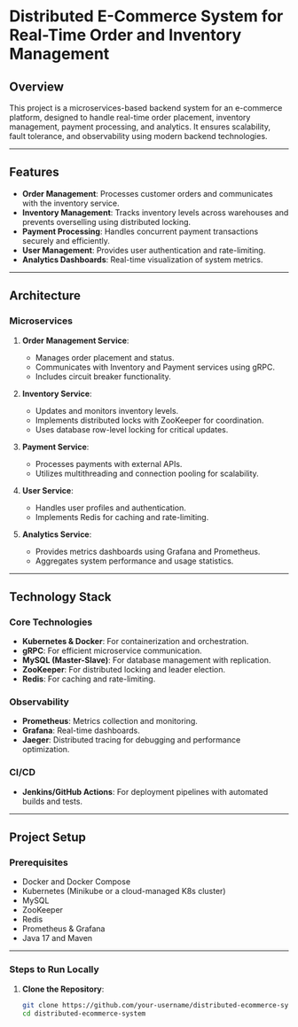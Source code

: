 # Distributed E-Commerce System for Real-Time Order and Inventory Management

## Overview

This project is a microservices-based backend system for an e-commerce platform, designed to handle real-time order placement, inventory management, payment processing, and analytics. It ensures scalability, fault tolerance, and observability using modern backend technologies.

---

## Features

- **Order Management**: Processes customer orders and communicates with the inventory service.
- **Inventory Management**: Tracks inventory levels across warehouses and prevents overselling using distributed locking.
- **Payment Processing**: Handles concurrent payment transactions securely and efficiently.
- **User Management**: Provides user authentication and rate-limiting.
- **Analytics Dashboards**: Real-time visualization of system metrics.

---

## Architecture

### Microservices
1. **Order Management Service**:
   - Manages order placement and status.
   - Communicates with Inventory and Payment services using gRPC.
   - Includes circuit breaker functionality.

2. **Inventory Service**:
   - Updates and monitors inventory levels.
   - Implements distributed locks with ZooKeeper for coordination.
   - Uses database row-level locking for critical updates.

3. **Payment Service**:
   - Processes payments with external APIs.
   - Utilizes multithreading and connection pooling for scalability.

4. **User Service**:
   - Handles user profiles and authentication.
   - Implements Redis for caching and rate-limiting.

5. **Analytics Service**:
   - Provides metrics dashboards using Grafana and Prometheus.
   - Aggregates system performance and usage statistics.

---

## Technology Stack

### Core Technologies
- **Kubernetes & Docker**: For containerization and orchestration.
- **gRPC**: For efficient microservice communication.
- **MySQL (Master-Slave)**: For database management with replication.
- **ZooKeeper**: For distributed locking and leader election.
- **Redis**: For caching and rate-limiting.

### Observability
- **Prometheus**: Metrics collection and monitoring.
- **Grafana**: Real-time dashboards.
- **Jaeger**: Distributed tracing for debugging and performance optimization.

### CI/CD
- **Jenkins/GitHub Actions**: For deployment pipelines with automated builds and tests.

---

## Project Setup

### Prerequisites
- Docker and Docker Compose
- Kubernetes (Minikube or a cloud-managed K8s cluster)
- MySQL
- ZooKeeper
- Redis
- Prometheus & Grafana
- Java 17 and Maven

---

### Steps to Run Locally

1. **Clone the Repository**:
   ```bash
   git clone https://github.com/your-username/distributed-ecommerce-system.git
   cd distributed-ecommerce-system
